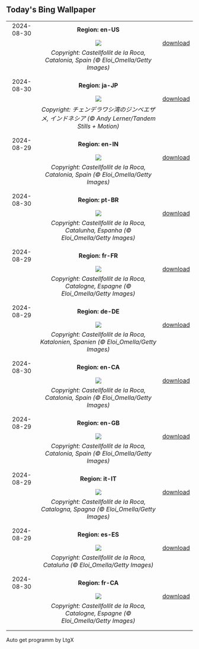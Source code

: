 ## Today's Bing Wallpaper
|      |      |      |
| :----: | :----: | :----: |
|2024-08-30|**Region: en-US**||
||![](https://www.bing.com/th?id=OHR.CastellfollitSpain_EN-US8880313790_UHD.jpg&pid=hp&w=1152&h=648&rs=1&c=4)| [download](https://www.bing.com/th?id=OHR.CastellfollitSpain_EN-US8880313790_UHD.jpg)|
||*Copyright: Castellfollit de la Roca, Catalonia, Spain (© Eloi_Omella/Getty Images)*
||
|||
|2024-08-30|**Region: ja-JP**||
||![](https://www.bing.com/th?id=OHR.WhaleSharkDay_JA-JP6933929150_UHD.jpg&pid=hp&w=1152&h=648&rs=1&c=4)| [download](https://www.bing.com/th?id=OHR.WhaleSharkDay_JA-JP6933929150_UHD.jpg)|
||*Copyright: チェンデラワシ湾のジンベエザメ, インドネシア (© Andy Lerner/Tandem Stills + Motion)*
||
|||
|2024-08-29|**Region: en-IN**||
||![](https://www.bing.com/th?id=OHR.CastellfollitSpain_EN-IN0193235815_UHD.jpg&pid=hp&w=1152&h=648&rs=1&c=4)| [download](https://www.bing.com/th?id=OHR.CastellfollitSpain_EN-IN0193235815_UHD.jpg)|
||*Copyright: Castellfollit de la Roca, Catalonia, Spain (© Eloi_Omella/Getty Images)*
||
|||
|2024-08-30|**Region: pt-BR**||
||![](https://www.bing.com/th?id=OHR.CastellfollitSpain_PT-BR4036017391_UHD.jpg&pid=hp&w=1152&h=648&rs=1&c=4)| [download](https://www.bing.com/th?id=OHR.CastellfollitSpain_PT-BR4036017391_UHD.jpg)|
||*Copyright: Castellfollit de la Roca, Catalunha, Espanha (© Eloi_Omella/Getty Images)*
||
|||
|2024-08-29|**Region: fr-FR**||
||![](https://www.bing.com/th?id=OHR.CastellfollitSpain_FR-FR5347167823_UHD.jpg&pid=hp&w=1152&h=648&rs=1&c=4)| [download](https://www.bing.com/th?id=OHR.CastellfollitSpain_FR-FR5347167823_UHD.jpg)|
||*Copyright: Castellfollit de la Roca, Catalogne, Espagne (© Eloi_Omella/Getty Images)*
||
|||
|2024-08-29|**Region: de-DE**||
||![](https://www.bing.com/th?id=OHR.CastellfollitSpain_DE-DE7979269591_UHD.jpg&pid=hp&w=1152&h=648&rs=1&c=4)| [download](https://www.bing.com/th?id=OHR.CastellfollitSpain_DE-DE7979269591_UHD.jpg)|
||*Copyright: Castellfollit de la Roca, Katalonien, Spanien (© Eloi_Omella/Getty Images)*
||
|||
|2024-08-30|**Region: en-CA**||
||![](https://www.bing.com/th?id=OHR.CastellfollitSpain_EN-CA7493953677_UHD.jpg&pid=hp&w=1152&h=648&rs=1&c=4)| [download](https://www.bing.com/th?id=OHR.CastellfollitSpain_EN-CA7493953677_UHD.jpg)|
||*Copyright: Castellfollit de la Roca, Catalonia, Spain (© Eloi_Omella/Getty Images)*
||
|||
|2024-08-29|**Region: en-GB**||
||![](https://www.bing.com/th?id=OHR.CastellfollitSpain_EN-GB3934726824_UHD.jpg&pid=hp&w=1152&h=648&rs=1&c=4)| [download](https://www.bing.com/th?id=OHR.CastellfollitSpain_EN-GB3934726824_UHD.jpg)|
||*Copyright: Castellfollit de la Roca, Catalonia, Spain (© Eloi_Omella/Getty Images)*
||
|||
|2024-08-29|**Region: it-IT**||
||![](https://www.bing.com/th?id=OHR.CastellfollitSpain_IT-IT5915189187_UHD.jpg&pid=hp&w=1152&h=648&rs=1&c=4)| [download](https://www.bing.com/th?id=OHR.CastellfollitSpain_IT-IT5915189187_UHD.jpg)|
||*Copyright: Castellfollit de la Roca, Catalogna, Spagna (© Eloi_Omella/Getty Images)*
||
|||
|2024-08-29|**Region: es-ES**||
||![](https://www.bing.com/th?id=OHR.CastellfollitSpain_ES-ES3608395320_UHD.jpg&pid=hp&w=1152&h=648&rs=1&c=4)| [download](https://www.bing.com/th?id=OHR.CastellfollitSpain_ES-ES3608395320_UHD.jpg)|
||*Copyright: Castellfollit de la Roca, Cataluña (© Eloi_Omella/Getty Images)*
||
|||
|2024-08-30|**Region: fr-CA**||
||![](https://www.bing.com/th?id=OHR.CastellfollitSpain_FR-CA4493934035_UHD.jpg&pid=hp&w=1152&h=648&rs=1&c=4)| [download](https://www.bing.com/th?id=OHR.CastellfollitSpain_FR-CA4493934035_UHD.jpg)|
||*Copyright: Castellfollit de la Roca, Catalogne, Espagne (© Eloi_Omella/Getty Images)*
||
|||

Auto get programm by LtgX
